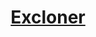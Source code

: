 <!DOCTYPE html>
<head>
</head>
<body>

<a href="https://github.com/excloner/" color="red"><h1 align="center">Excloner</h1></a>

</body>
</html>
